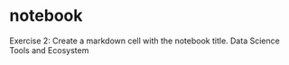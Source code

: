 # notebook
Exercise 2: Create a markdown cell with the notebook title.
Data Science Tools and Ecosystem
